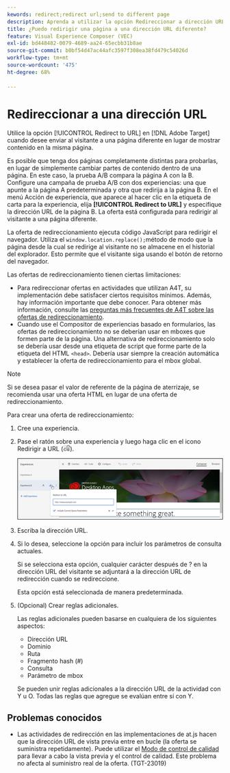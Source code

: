 ```yaml
---
kewords: redirect;redirect url;send to different page
description: Aprenda a utilizar la opción Redireccionar a dirección URL del Adobe  [!DNL Target]  cuando desee enviar al visitante a una página diferente en lugar de mostrar contenido en la misma página.
title: ¿Puedo redirigir una página a una dirección URL diferente?
feature: Visual Experience Composer (VEC)
exl-id: bd448482-0079-4689-aa24-65ecbb31b8ae
source-git-commit: b0bf54d47ac44afc3597f308ea38fd479c54026d
workflow-type: tm+mt
source-wordcount: '475'
ht-degree: 68%

---
```


# Redireccionar a una dirección URL

Utilice la opción [!UICONTROL Redirect to URL] en [!DNL Adobe Target] cuando desee enviar al visitante a una página diferente en lugar de mostrar contenido en la misma página.

Es posible que tenga dos páginas completamente distintas para probarlas, en lugar de simplemente cambiar partes de contenido dentro de una página. En este caso, la prueba A/B compara la página A con la B. Configure una campaña de prueba A/B con dos experiencias: una que apunte a la página A predeterminada y otra que redirija a la página B. En el menú Acción de experiencia, que aparece al hacer clic en la etiqueta de carta para la experiencia, elija **[!UICONTROL Redirect to URL]** y especifique la dirección URL de la página B. La oferta está configurada para redirigir al visitante a una página diferente.

La oferta de redireccionamiento ejecuta código JavaScript para redirigir el navegador. Utiliza el `window.location.replace();`método de modo que la página desde la cual se redirige al visitante no se almacene en el historial del explorador. Esto permite que el visitante siga usando el botón de retorno del navegador.

Las ofertas de redireccionamiento tienen ciertas limitaciones:

* Para redireccionar ofertas en actividades que utilizan A4T, su implementación debe satisfacer ciertos requisitos mínimos. Además, hay información importante que debe conocer. Para obtener más información, consulte las [preguntas más frecuentes de A4T sobre las ofertas de redireccionamiento](/help/main/c-integrating-target-with-mac/a4t/r-a4t-faq/a4t-faq-redirect-offers.md#concept_21BF213F10E1414A9DCD4A98AF207905).
* Cuando use el Compositor de experiencias basado en formularios, las ofertas de redireccionamiento no se deberían usar en mboxes que formen parte de la página. Una alternativa de redireccionamiento solo se debería usar desde una etiqueta de script que forme parte de la etiqueta del HTML `<head>`. Debería usar siempre la creación automática y establecer la oferta de redireccionamiento para el mbox global.

>[!NOTE]
>
>Si se desea pasar el valor de referente de la página de aterrizaje, se recomienda usar una oferta HTML en lugar de una oferta de redireccionamiento.

Para crear una oferta de redireccionamiento:

1. Cree una experiencia.
1. Pase el ratón sobre una experiencia y luego haga clic en el icono Redirigir a URL (![icon_redirect_url_image](assets/icon_redirect_url.png)).

   ![imagen exp_actions](assets/exp_actions.png)

1. Escriba la dirección URL.
1. Si lo desea, seleccione la opción para incluir los parámetros de consulta actuales.

   Si se selecciona esta opción, cualquier carácter después de ? en la dirección URL del visitante se adjuntará a la dirección URL de redirección cuando se redireccione.

   Esta opción está seleccionada de manera predeterminada.
1. (Opcional) Crear reglas adicionales.

   Las reglas adicionales pueden basarse en cualquiera de los siguientes aspectos:

   * Dirección URL
   * Dominio
   * Ruta
   * Fragmento hash (#)
   * Consulta
   * Parámetro de mbox

   Se pueden unir reglas adicionales a la dirección URL de la actividad con Y u O. Todas las reglas que agregue se evalúan entre sí con Y.

## Problemas conocidos

* Las actividades de redirección en las implementaciones de at.js hacen que la dirección URL de vista previa entre en bucle (la oferta se suministra repetidamente). Puede utilizar el [Modo de control de calidad](/help/main/c-activities/c-activity-qa/activity-qa.md) para llevar a cabo la vista previa y el control de calidad. Este problema no afecta al suministro real de la oferta. (TGT-23019)
